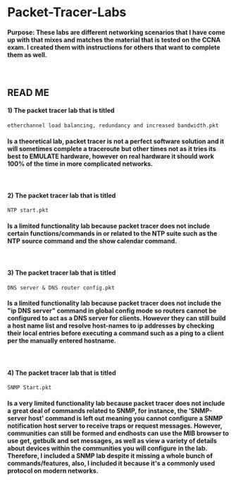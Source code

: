 # Packet-Tracer-Labs
<h4> Purpose: These labs are different networking scenarios that I have come up with that mixes and matches the material that is tested on the CCNA exam. 
 I created them with instructions for others that want to complete them as well. </h4>
<br>
  <h2> READ ME </h2>


<h4>1) The packet tracer lab that is titled</h4>
   
  ```etherchannel load balancing, redundancy and increased bandwidth.pkt``` 
    
<h4>Is a theoretical lab, packet tracer is not a perfect software solution and it will sometimes complete a traceroute but other times not as it tries its best to EMULATE hardware, however on real hardware it should work 100% of the time in more complicated networks.</h4>
<br>
<h4>2) The packet tracer lab that is titled</h4>

```NTP start.pkt```
<h4>Is a limited functionality lab because packet tracer does not include certain functions/commands in or related to the NTP suite such as the NTP source command and the show calendar command.</h4>
<br>
<h4>3) The packet tracer lab that is titled</h4>

```DNS server & DNS router config.pkt```
<h4>Is a limited functionality lab because packet tracer does not include the "ip DNS server" command in global config mode so routers cannot be configured to act as a DNS server for clients. However they can still build a host name list and resolve host-names to ip addresses by checking their local entries before executing a command such as a ping to a client per the manually entered hostname.</h4>
<br>
<h4>4) The packet tracer lab that is titled</h4>

```SNMP Start.pkt``` 
<h4>Is a very limited functionality lab because packet tracer does not include a great deal of commands related to SNMP, for instance, the 'SNMP-server host' command is left out meaning you cannot configure a SNMP notification host server to receive traps or request messages. However, communities can still be formed and endhosts can use the MIB browser to use get, getbulk and set messages, as well as view a variety of details about devices within the communities you will configure in the lab. Therefore, I included a SNMP lab despite it missing a whole bunch of commands/features, also, I included it because it's a commonly used protocol on modern networks.</h4>
